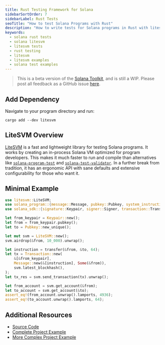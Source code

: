 ```yaml
---
title: Rust Testing Framework for Solana
sidebarSortOrder: 7
sidebarLabel: Rust Tests
seoTitle: "How to test Solana Programs with Rust"
description: "How to write tests for Solana programs in Rust with litesvm"
keywords:
  - solana rust tests
  - solana litesvm
  - litesvm tests
  - rust testing
  - litesvm
  - litesvm examples
  - solana test examples
---
```


> This is a beta version of the [Solana Toolkit](/docs/toolkit/index.md), and is
> still a WIP. Please post all feedback as a GitHub issue
> [here](https://github.com/solana-foundation/developer-content/issues/new?title=%5Btoolkit%5D%20).

## Add Dependency

Navigate to your program directory and run:

```shell
cargo add --dev litesvm
```

## LiteSVM Overview

[LiteSVM](https://github.com/LiteSVM/litesvm) is a fast and lightweight library
for testing Solana programs. It works by creating an in-process Solana VM
optimized for program developers. This makes it much faster to run and compile
than alternatives like
[`solana-program-test`](/docs/toolkit/test-suite/basics.md) and
[`solana-test-validator`](/docs/toolkit/local-validator.md). In a further break
from tradition, it has an ergonomic API with sane defaults and extensive
configurability for those who want it.

## Minimal Example

```rust
use litesvm::LiteSVM;
use solana_program::{message::Message, pubkey::Pubkey, system_instruction::transfer};
use solana_sdk::{signature::Keypair, signer::Signer, transaction::Transaction};

let from_keypair = Keypair::new();
let from = from_keypair.pubkey();
let to = Pubkey::new_unique();

let mut svm = LiteSVM::new();
svm.airdrop(&from, 10_000).unwrap();

let instruction = transfer(&from, &to, 64);
let tx = Transaction::new(
    &[&from_keypair],
    Message::new(&[instruction], Some(&from)),
    svm.latest_blockhash(),
);
let tx_res = svm.send_transaction(tx).unwrap();

let from_account = svm.get_account(&from);
let to_account = svm.get_account(&to);
assert_eq!(from_account.unwrap().lamports, 4936);
assert_eq!(to_account.unwrap().lamports, 64);

```

## Additional Resources

- [Source Code](https://github.com/LiteSVM/litesvm)
- [Complete Project Example](https://github.com/cavemanloverboy/nawnce/blob/main/src/lib.rs)
- [More Complex Project Example](https://github.com/pyth-network/per)
